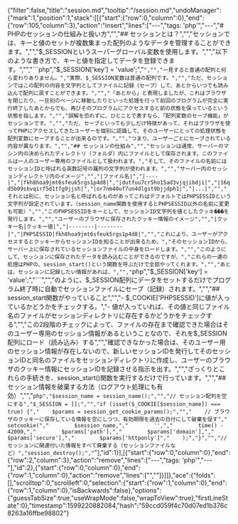 {"filter":false,"title":"session.md","tooltip":"/session.md","undoManager":{"mark":1,"position":1,"stack":[[{"start":{"row":0,"column":0},"end":{"row":105,"column":3},"action":"insert","lines":["---","tags: 'php'","---","# PHPのセッションの仕組みと扱い方","","## セッションとは？","","セッションでは、キーと値のセットが複数集まった配列のようなデータを管理することができます。","","$_SESSIONというスーパーグローバル変数を使用します。","","以下のような書き方で、キーと値を指定してデータを登録できます。","","```php","$_SESSION['key'] = 'value';","```","","一見すると普通の配列と何ら変わりありません。","実際、$_SESSION変数は普通の配列です。","","ただ、セッションではこの配列の内容を文字列としてファイルに記録（セーブ）して、あとからいつでも読み込んで配列に戻すことができます。","","「あとから」と表現しましたが、これはブラウザを閉じたり、一旦別のページに移動したりといった処理を行って前回のプログラムが完全に実行終了したあとからでも、再びそのプログラムにアクセスすると前の状態を保っているという状態を指します。","","誤解を恐れずに、ひとことで表すなら、「配列変数のセーブ機能」がセッションです。","","ただ、セーブといっても少しだけ特徴があって、それはブラウザを使ってPHPにアクセスしてきたユーザーを個別に認識して、そのユーザーにとっての処理状態を配列変数にセーブすることが出来るのです。","","つまり、ユーザーごとにセーブされている内容が異なります。","","## セッションの仕組み","","セッションは通常、サーバーのマシン内の決められたディレクトリ（フォルダ）内にファイルとして保存されます。このファイルは一人のユーザー専用のファイルとして扱われます。","そして、そのファイルの名前にはセッションIDと呼ばれる英数記号の羅列の文字列が使われます。","","サーバー内のセッションディレクトリ内のイメージ","","|ファイル名|","|----|","|fkh8hoa9jmt6sfeuk5rgs1p4d8|","|dutfuu7cr5ho15ad3vjqjibdji|","|16qd5b09sbvqirf5d1tfg9jjsh|","|or7nm40uf7un4dlgst9bjjdph1|","|...|","","それとは別に、セッション名と呼ばれるものがあってこれはデフォルトではPHPSESSIDという文字列が設定されています。（session_name関数を使用するとPHPSESSID以外の名前に変更も可能）","","このPHPSESSIDをキーとして、セッションID文字列を値としたクッキ���を発行します。","","ユーザーのブラウザに保存されたクッキー情報のイメージ","","|クッキー名|クッキー値|","|--------|--------|","|PHPSESSID|fkh8hoa9jmt6sfeuk5rgs1p4d8|","","これにより、ユーザーがアクセスするとクッキーからセッションIDを知ることが出来るため、","そのセッションIDから、サーバー上に保存されているセッションファイルの中身をロードします。","","このようにして、セッションに保存されたデータを読み込むことができるのですが、","これらの一連の処理はPHPの、session_start()という関数を呼ぶだけで全部やってくれます。","","あとは、セッションに記録したい情報があれば、","","```php","$_SESSION['key'] = 'value';","```","","のように、$_SESSION配列にデータをセットするだけでプログラム終了時に自動でセッションファイルにセーブ（記録）されます。","","## session_start関数がやっていること","","- $_COOKIE['PHPSESSID']に値が入っているかどうかをチェックする。","- 値が入っていれば、その値と同じファイル名のファイルがセッションディレクトリに存在するかどうかをチェックする","","この2段階のチェックによって、ファイルの存在まで確認できた場合はそのユーザー専用のセッション情報があるということなので、それを$_SESSION配列にロード（読み込み）する","","確認できなかった場合は、そのユーザー用のセッション情報が存在しないので、新しいセッションIDを発行してそのセッションIDと同名のファイルをセッションディレクトリに作成し、ユーザーのブラウザのクッキー情報にセッションIDを記録させる指示を出す。","","ざっくりとこれらの手続きを、session_start()関数を実行するだけで行っています。","","## セッション情報を破棄する方法（ログアウト処理にも有効）","","```php","$session_name = session_name();","","// セッション配列を空にする","$_SESSION = [];","","if (isset($_COOKIE[$session_name]) === true) {","    $params = session_get_cookie_params();","","    // ブラウザのクッキーに保存している情報を空にしつつ、有効期限を過去の日付にして破棄を促す","    setcookie(","        $session_name,","        '',","        time() - 42000,","        $params['path'],","        $params['domain'],","        $params['secure'],","        $params['httponly']","    );","}","","// セッションに関連付いた情報をすべて廃棄する（セッションファイルなど）","session_destroy();","```"],"id":1}],[{"start":{"row":0,"column":0},"end":{"row":2,"column":3},"action":"remove","lines":["---","tags: 'php'","---"],"id":2},{"start":{"row":0,"column":0},"end":{"row":1,"column":0},"action":"remove","lines":["",""]}]]},"ace":{"folds":[],"scrolltop":0,"scrollleft":0,"selection":{"start":{"row":1,"column":0},"end":{"row":1,"column":0},"isBackwards":false},"options":{"guessTabSize":true,"useWrapMode":false,"wrapToView":true},"firstLineState":0},"timestamp":1599220882084,"hash":"59ccd059f4c70d07ed1b376c8263a16ffbe98802"}
